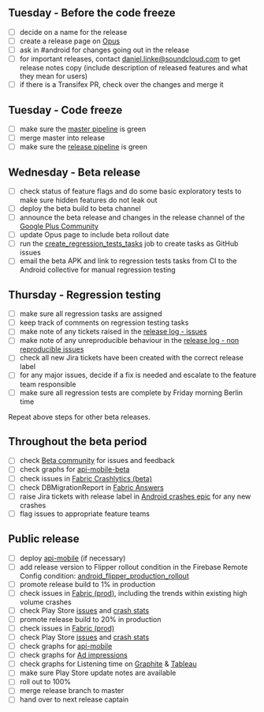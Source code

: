 ## Tuesday - Before the code freeze
- [ ] decide on a name for the release
- [ ] create a release page on [Opus](https://opus.soundcloud.com/display/ANDR/Releases)
- [ ] ask in #android for changes going out in the release
- [ ] for important releases, contact daniel.linke@soundcloud.com to get release notes copy (include description of released features and what they mean for users)
- [ ] if there is a Transifex PR, check over the changes and merge it

## Tuesday - Code freeze
- [ ] make sure the [master pipeline](http://mobile-jenkins.int.s-cloud.net/view/Android_Listener/job/Android_Listener_Master_Pipeline/) is green
- [ ] merge master into release
- [ ] make sure the [release pipeline](http://mobile-jenkins.int.s-cloud.net/view/Android_Listeners_Release/) is green

## Wednesday - Beta release
- [ ] check status of feature flags and do some basic exploratory tests to make sure hidden features do not leak out
- [ ] deploy the beta build to beta channel
- [ ] announce the beta release and changes in the release channel of the [Google Plus Community](https://plus.google.com/u/0/communities/100538417567948193266)
- [ ] update Opus page to include beta rollout date
- [ ] run the [create_regression_tests_tasks](http://mobile-jenkins.int.s-cloud.net/job/~Android_Listeners_Release.07.manual_tests.create_regression_tests_tasks/) job to create tasks as GitHub issues
- [ ] email the beta APK and link to regression tests tasks from CI to the Android collective for manual regression testing

## Thursday - Regression testing
- [ ] make sure all regression tasks are assigned
- [ ] keep track of comments on regression testing tasks
- [ ] make note of any tickets raised in the [release log - issues](https://docs.google.com/a/soundcloud.com/spreadsheets/d/1NqG6Yggsr315vbv3gz1haOGxxKJ9X54aba1e03iVkGQ/edit?usp=sharing)
- [ ] make note of any unreproducible behaviour in the [release log - non reproducible issues](https://docs.google.com/a/soundcloud.com/spreadsheets/d/1NqG6Yggsr315vbv3gz1haOGxxKJ9X54aba1e03iVkGQ/edit?usp=sharing#gid=599093801)
- [ ] check all new Jira tickets have been created with the correct release label
- [ ] for any major issues, decide if a fix is needed and escalate to the feature team responsible
- [ ] make sure all regression tests are complete by Friday morning Berlin time

Repeat above steps for other beta releases.

## Throughout the beta period

- [ ] check [Beta community](https://plus.google.com/u/0/communities/100538417567948193266/) for issues and feedback 
- [ ] check graphs for [api-mobile-beta](http://grafana.int.s-cloud.net/dashboard/db/core-clients-api-mobile?refresh=30s&orgId=1&var-prometheus=api-mobile&var-system=api-mobile&var-job=api-mobile-k2-beta)
- [ ] check issues in [Fabric Crashlytics (beta)](https://fabric.io/soundcloudandroid/android/apps/com.soundcloud.android)
- [ ] check DBMigrationReport in [Fabric Answers](https://fabric.io/soundcloudandroid/android/apps/com.soundcloud.android/answers/events/custom?event_type=DBMigrationsReport)
- [ ] raise Jira tickets with release label in [Android crashes epic](https://soundcloud.atlassian.net/browse/DROID-1388) for any new crashes
- [ ] flag issues to appropriate feature teams

## Public release

- [ ] deploy [api-mobile](https://ci.dev.s-cloud.net/go/tab/pipeline/history/api-mobile) (if necessary)
- [ ] add release version to Flipper rollout condition in the Firebase Remote Config condition: [android_flipper_production_rollout](https://console.firebase.google.com/u/0/project/soundcloud.com:soundcloud/config/conditions)
- [ ] promote release build to 1% in production
- [ ] check issues in [Fabric (prod)](https://fabric.io/soundcloudandroid/android/apps/com.soundcloud.android), including the trends within existing high volume crashes
- [ ] check Play Store [issues](https://play.google.com/apps/publish/?dev_acc=04754990293619832077#ErrorClusterListPlace:p=com.soundcloud.android&lr=LAST_24_HRS) and [crash stats](https://play.google.com/apps/publish/?dev_acc=04754990293619832077#AppHealthDetailsPlace:p=com.soundcloud.android&ahdt=CRASHES)
- [ ] promote release build to 20% in production
- [ ] check issues in [Fabric (prod)](https://fabric.io/soundcloudandroid/android/apps/com.soundcloud.android)
- [ ] check Play Store [issues](https://play.google.com/apps/publish/?dev_acc=04754990293619832077#ErrorClusterListPlace:p=com.soundcloud.android&lr=LAST_24_HRS) and [crash stats](https://play.google.com/apps/publish/?dev_acc=04754990293619832077#AppHealthDetailsPlace:p=com.soundcloud.android&ahdt=CRASHES)
- [ ] check graphs for [api-mobile](http://promdash.int.s-cloud.net/api-mobile)
- [ ] check graphs for [Ad impressions](http://promdash.int.s-cloud.net/ads-on-android)
- [ ] check graphs for Listening time on [Graphite](http://graphite.int.s-cloud.net/dashboard/#Audio) & [Tableau](http://tableau-browser.int.s-cloud.net/#ListeningActivity_0/ListeningTime)
- [ ] make sure Play Store update notes are available
- [ ] roll out to 100%
- [ ] merge release branch to master
- [ ] hand over to next release captain
